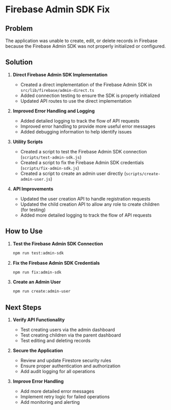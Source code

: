 # Firebase Admin SDK Fix

## Problem

The application was unable to create, edit, or delete records in Firebase because the Firebase Admin SDK was not properly initialized or configured.

## Solution

1. **Direct Firebase Admin SDK Implementation**
   - Created a direct implementation of the Firebase Admin SDK in `src/lib/firebase/admin-direct.ts`
   - Added connection testing to ensure the SDK is properly initialized
   - Updated API routes to use the direct implementation

2. **Improved Error Handling and Logging**
   - Added detailed logging to track the flow of API requests
   - Improved error handling to provide more useful error messages
   - Added debugging information to help identify issues

3. **Utility Scripts**
   - Created a script to test the Firebase Admin SDK connection (`scripts/test-admin-sdk.js`)
   - Created a script to fix the Firebase Admin SDK credentials (`scripts/fix-admin-sdk.js`)
   - Created a script to create an admin user directly (`scripts/create-admin-user.js`)

4. **API Improvements**
   - Updated the user creation API to handle registration requests
   - Updated the child creation API to allow any role to create children (for testing)
   - Added more detailed logging to track the flow of API requests

## How to Use

1. **Test the Firebase Admin SDK Connection**
   ```bash
   npm run test:admin-sdk
   ```

2. **Fix the Firebase Admin SDK Credentials**
   ```bash
   npm run fix:admin-sdk
   ```

3. **Create an Admin User**
   ```bash
   npm run create:admin-user
   ```

## Next Steps

1. **Verify API Functionality**
   - Test creating users via the admin dashboard
   - Test creating children via the parent dashboard
   - Test editing and deleting records

2. **Secure the Application**
   - Review and update Firestore security rules
   - Ensure proper authentication and authorization
   - Add audit logging for all operations

3. **Improve Error Handling**
   - Add more detailed error messages
   - Implement retry logic for failed operations
   - Add monitoring and alerting